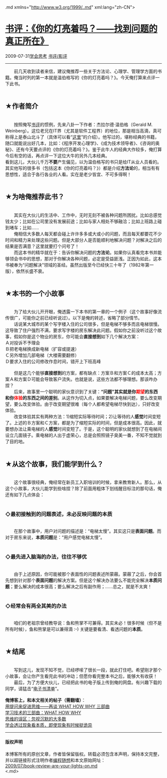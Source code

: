<!DOCTYPE.md>
.md xmlns="http://www.w3.org/1999/..md" xml:lang="zh-CN">
<head>
<meta http-equiv="Content-Type" content="text.md; charset=utf-8" />
<meta name="generator" content="Python script by program.think@gmail.com" />
<meta name="provider" content="program-think.blogspot.com" />
<link type="text/css" rel="stylesheet" href="../../css/program-think.css" />
<title>书评：《你的灯亮着吗？——找到问题的真正所在》 - 编程随想的博客</title>
</head>
<body>
<div id="main" style="width:100%;">
<h1><a href="../../index.md" title="回到首页">书评：《你的灯亮着吗？——找到问题的真正所在》</a></h1>
<div class="post-info"><span class="date-header">2009-07-31</span><a href="../../tags/E5ADA6E4BC9AE6809DE88083.md" class="tag">学会思考</a> <a href="../../tags/E4B9A6E8AF842FE5BDB1E8AF84.md" class="tag">书评/影评</a> </div>
<hr>
<div class="post">
&#12288;&#12288;前几天收到读者来信，建议俺推荐一些关于方法论、心理学、管理学方面的书籍。俺当时列的第一本就是温伯格写的《你的灯亮着吗？》。今天俺打算来点评一下此书。<a name='more'></a><!--program-think--><br /><br /><h2>★作者简介</h2><br />&#12288;&#12288;按照俺写<a href="http://program-think.blogspot.com/search/label/%E4%B9%A6%E8%AF%84%2F%E5%BD%B1%E8%AF%84">书评</a>的惯例，先来八卦一下作者：杰拉尔德·温伯格（Gerald M. Weinberg）。这位老兄在IT界（尤其是软件工程界）的地位，那是相当高滴，真可称得上是泰山北斗了（具体可以看“<a href="https://en.wikipedia.org/wiki/Gerald_Weinberg" target="_blank" rel="nofollow">这里</a>”的介绍）。他写过的，堪称经典的书籍，随口就能说出好几本，比如：《程序开发心理学》、《成为技术领导者》、《咨询的奥秘》、还有今天要点评的《你的灯亮着吗？》。鉴于此牛人的经典大作较多，俺打算今后有空的话，再点评一下这位大牛的另外几本经典。<br />看到这儿，大伙儿千万<b>不要</b>产生偏见，以为温伯格写的书只是给IT从业人员看的。其实他写的很多书（包括这本《你的灯亮着吗？》）都是介绍<b>方法论</b>的，相当有有思想性，适合于各行各业的人看。实在是老少皆宜、不可多得啊！<br /><br /><h2>★为啥俺推荐此书？</h2><br />&#12288;&#12288;其实在大伙儿的生活中、工作中，无时无刻不被各种问题所困扰。比如总感觉钱太少；比如在公司里没有发展前途；比如与家人相处不够融洽；比如上班路上碰到堵车；比如......<br />&#12288;&#12288;俺相信大多数人每天都会碰上许许多多或大或小的问题，而且每天都要花不少时间和精力来处理这些问题。但是大部分人是否能顺利地解决问题？对解决之后的结果是否满意？这里就要打个问号了！<br />&#12288;&#12288;而这本书的精华就在于：告诉你解决问题的<b>方法论</b>。如果你认真看完本书并能够领会书中的思想，那对于你解决各种问题，必定是受益匪浅。正因为如此，这本书被奉为“问题解决”领域的圣经。虽然出版至今已经快三十年了（1982年第一版），依然长盛不衰。<br /><br /><h2>★本书的一个小故事</h2><br />&#12288;&#12288;为了给大伙儿开开眼，俺透露一下本书的第一章的一个例子（这个故事好像流传很广，可能你之前已经听说过）。以下是俺的转述，省略了部分情节。<br />&#12288;&#12288;话说某大城市的某个写字楼入住的公司很多，但是电梯不够多而且电梯很慢。这导致了住户强烈不满，要求写字楼的房东解决此问题。假如你之前没听过这个故事，假如你是这个物业的房东，你可能会<b>直接想到</b>如下几个解决方案：<br />Ａ对投诉不予理会<br />Ｂ把老电梯换成新电梯（扩容或提速）<br />Ｃ另外增加几部电梯（大楼需要翻修）<br />Ｄ要求入住的公司修改作息时间，错开上下班高峰<br /><br />&#12288;&#12288;但是这几个能够<b>直接想到</b>的方案，都有缺点：方案Ｂ和方案Ｃ的成本太高；方案Ａ和方案Ｄ可能会导致客户流失。也就是说，这些方法都不够理想。那该咋办捏？<br />&#12288;&#12288;后来，故事里一个聪明的家伙意识到了关键：<b>“问题”其实就是你<span style="color:red;">期望</span>的东西和你<span style="color:red;">体验</span>的东西之间的差别</b>。从这作为切入点，如果要解决电梯问题，要么改变期望，要么改变体验。由于改变期望很难（每个人都希望电梯尽快到达），只好改变体验。<br />&#12288;&#12288;改变体验其实有两种方法：1)缩短实际等待时间；2)让等待的人<b>感觉</b>时间变短了。上述的Ｂ方案和Ｃ方案，都是为了缩短实际的时间，但是成本很高。因此，就要想办法让乘电梯的人<b>感觉</b>时间变短了。于是，这个聪明的家伙就想到了在电梯间设立几面镜子。乘电梯的人出于虚荣心，总是会照照镜子臭美一番，不知不觉就到了目的地。<br /><br /><h2>★从这个故事，我们能学到什么？</h2><br />&#12288;&#12288;这个故事很经典，俺经常在新员工入职培训的时候，拿来教育新人。那么，从这个小故事，大伙儿能学到些啥捏？除了前面用粗体下划线醒目标注的那句话，俺还有如下几点体会：<br /><br /><h3>◇最初接触到的问题表述，未必反映问题的本质</h3><br />&#12288;&#12288;在那个故事中，用户对问题的描述是：“电梯太慢”。其实这只是<b>表面问题</b>。而对于房东来说，<b>本质问题</b>是：“用户感觉电梯太慢”。<br /><br /><h3>◇最先进入脑海的办法，往往不够优</h3><br />&#12288;&#12288;由于上述原因，你可能被那个表面性的问题表述所蒙蔽。蒙蔽了之后，你会首先想到针对那个<b>表面问题</b>的解决方案。但是这个解决办法要么不能完全解决<b>本质问题</b>；要么解决的成本很高；要么解决之后有副作用；......总之，就是不太爽！<br /><br /><h3>◇经常会有两全其美的办法</h3><br />&#12288;&#12288;咱们的老祖宗曾经教导说：鱼和熊掌不可兼得。其实未必！很多时候（但不是所有时候），鱼和熊掌是可以兼得滴 :-) 关键是要看清、看透问题的<b>本质</b>。<br /><br /><h2>★结尾</h2><br />&#12288;&#12288;写到这儿，发现不知不觉，已经啰嗦了很长一段，就此打住吧。希望刚才那个小故事，会让你产生看完此书的冲动；但愿你看完整本书之后，能够大有收获！<br />&#12288;&#12288;最后，为了方便大伙儿，已经把此书的电子版上传到俺的网盘。有兴趣下载的同学，请猛击“<a href="https://github.com/programthink/books" target="_blank">电子书清单</a>”。<br /><br /><b>俺博客上，和本文相关的帖子（需翻墙）</b>：<br /><a href="../../2012/03/think-what-how-why.md">用提问来促进思维——再谈 WHAT HOW WHY 三部曲</a><br /><a href="../../2009/02/study-technology-in-three-steps.md">学习技术的三部曲：WHAT HOW WHY</a><br /><a href="../../2010/07/silent-proof.md">思维的误区：忽视沉默的大多数</a><br /><a href="../../2009/02/from-surface-to-essence.md">学会透过现象看本质，即使现象有时候挺诡异</a><div class="blogger-post-footer">
</div>
<hr>
<div class="copyright">
<h4>版权声明</h4>
本博客所有的原创文章，作者皆保留版权。转载必须包含本声明，保持本文完整，并以超链接形式注明作者<a href="mailto:program.think@gmail.com">编程随想</a>和本文原始网址：<br>
<a href="2009/07/book-review-are-your-lights-on.md">2009/07/book-review-are-your-lights-on.md</a>
</div>
</div>
</body>
<.md>
